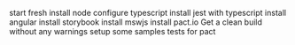 start fresh
install node 
configure typescript
install jest with typescript 
install angular 
install storybook 
install mswjs
install pact.io
Get a clean build without any warnings
setup some samples tests for pact
